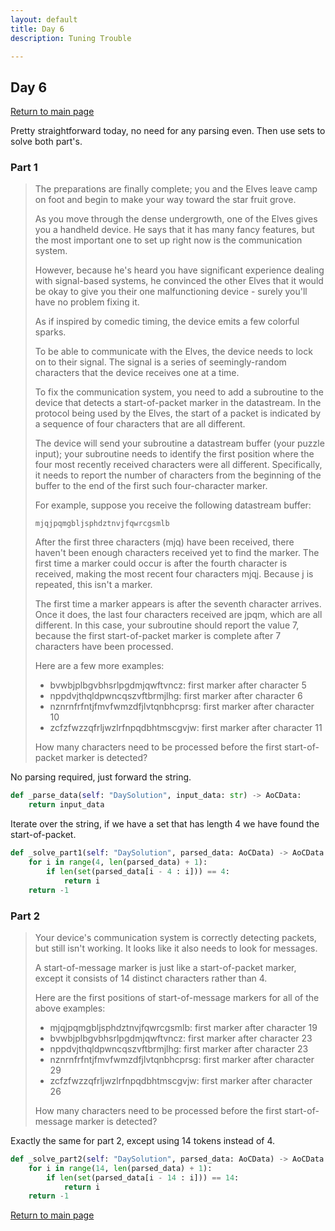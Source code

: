 ```yaml
---
layout: default
title: Day 6
description: Tuning Trouble

---
```


## Day 6

[Return to main page](../)


Pretty straightforward today, no need for any parsing even. Then use sets
to solve both part's.


### Part 1
> The preparations are finally complete; you and the Elves leave camp on foot and begin to make your way toward the star fruit grove.
>
> As you move through the dense undergrowth, one of the Elves gives you a handheld device. He says that it has many fancy features, but the most important one to set up right now is the communication system.
>
> However, because he's heard you have significant experience dealing with signal-based systems, he convinced the other Elves that it would be okay to give you their one malfunctioning device - surely you'll have no problem fixing it.
>
> As if inspired by comedic timing, the device emits a few colorful sparks.
>
> To be able to communicate with the Elves, the device needs to lock on to their signal. The signal is a series of seemingly-random characters that the device receives one at a time.
>
> To fix the communication system, you need to add a subroutine to the device that detects a start-of-packet marker in the datastream. In the protocol being used by the Elves, the start of a packet is indicated by a sequence of four characters that are all different.
>
> The device will send your subroutine a datastream buffer (your puzzle input); your subroutine needs to identify the first position where the four most recently received characters were all different. Specifically, it needs to report the number of characters from the beginning of the buffer to the end of the first such four-character marker.
>
> For example, suppose you receive the following datastream buffer:
> ```
> mjqjpqmgbljsphdztnvjfqwrcgsmlb
> ```
> After the first three characters (mjq) have been received, there haven't been enough characters received yet to find the marker. The first time a marker could occur is after the fourth character is received, making the most recent four characters mjqj. Because j is repeated, this isn't a marker.
>
> The first time a marker appears is after the seventh character arrives. Once it does, the last four characters received are jpqm, which are all different. In this case, your subroutine should report the value 7, because the first start-of-packet marker is complete after 7 characters have been processed.
>
> Here are a few more examples:
>
> - bvwbjplbgvbhsrlpgdmjqwftvncz: first marker after character 5
> - nppdvjthqldpwncqszvftbrmjlhg: first marker after character 6
> - nznrnfrfntjfmvfwmzdfjlvtqnbhcprsg: first marker after character 10
> - zcfzfwzzqfrljwzlrfnpqdbhtmscgvjw: first marker after character 11
>
> How many characters need to be processed before the first start-of-packet marker is detected?


 No parsing required, just forward the string.
```python
def _parse_data(self: "DaySolution", input_data: str) -> AoCData:
    return input_data
```

 Iterate over the string, if we have a set that has length 4 we have found the start-of-packet.
```python
def _solve_part1(self: "DaySolution", parsed_data: AoCData) -> AoCData:
    for i in range(4, len(parsed_data) + 1):
        if len(set(parsed_data[i - 4 : i])) == 4:
            return i
    return -1
```

### Part 2

> Your device's communication system is correctly detecting packets, but still isn't working. It looks like it also needs to look for messages.
>
> A start-of-message marker is just like a start-of-packet marker, except it consists of 14 distinct characters rather than 4.
>
> Here are the first positions of start-of-message markers for all of the above examples:
>
> - mjqjpqmgbljsphdztnvjfqwrcgsmlb: first marker after character 19
> - bvwbjplbgvbhsrlpgdmjqwftvncz: first marker after character 23
> - nppdvjthqldpwncqszvftbrmjlhg: first marker after character 23
> - nznrnfrfntjfmvfwmzdfjlvtqnbhcprsg: first marker after character 29
> - zcfzfwzzqfrljwzlrfnpqdbhtmscgvjw: first marker after character 26
>
> How many characters need to be processed before the first start-of-message marker is detected?

 Exactly the same for part 2, except using 14 tokens instead of 4.
```python
def _solve_part2(self: "DaySolution", parsed_data: AoCData) -> AoCData:
    for i in range(14, len(parsed_data) + 1):
        if len(set(parsed_data[i - 14 : i])) == 14:
            return i
    return -1
```

[Return to main page](../)

